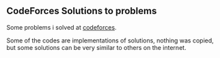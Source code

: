 ## CodeForces Solutions to problems
Some problems i solved at [codeforces](https://codeforces.com/).

Some of the codes are implementations of solutions, nothing was copied, but some solutions can be very similar to others on the internet.